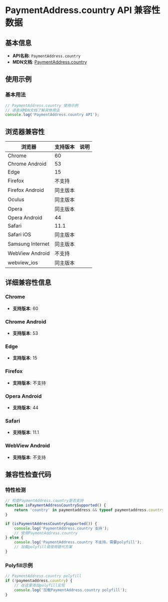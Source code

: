 # PaymentAddress.country API 兼容性数据

## 基本信息

- **API名称**: `PaymentAddress.country`
- **MDN文档**: [PaymentAddress.country](https://developer.mozilla.org/docs/Web/API/PaymentAddress/country)

## 使用示例

### 基本用法

```javascript
// PaymentAddress.country 使用示例
// 请查阅MDN文档了解具体用法
console.log('PaymentAddress.country API');
```

## 浏览器兼容性

| 浏览器 | 支持版本 | 说明 |
|--------|----------|------|
| Chrome | 60 |  |
| Chrome Android | 53 |  |
| Edge | 15 |  |
| Firefox | 不支持 |  |
| Firefox Android | 同主版本 |  |
| Oculus | 同主版本 |  |
| Opera | 同主版本 |  |
| Opera Android | 44 |  |
| Safari | 11.1 |  |
| Safari iOS | 同主版本 |  |
| Samsung Internet | 同主版本 |  |
| WebView Android | 不支持 |  |
| webview_ios | 同主版本 |  |

## 详细兼容性信息

### Chrome

- **支持版本**: 60

### Chrome Android

- **支持版本**: 53

### Edge

- **支持版本**: 15

### Firefox

- **支持版本**: 不支持

### Opera Android

- **支持版本**: 44

### Safari

- **支持版本**: 11.1

### WebView Android

- **支持版本**: 不支持

## 兼容性检查代码

### 特性检测

```javascript
// 检查PaymentAddress.country是否支持
function isPaymentAddressCountrySupported() {
    return 'country' in paymentaddress && typeof paymentaddress.country === 'function';
}

if (isPaymentAddressCountrySupported()) {
    console.log('PaymentAddress.country 支持');
    // 使用PaymentAddress.country
} else {
    console.log('PaymentAddress.country 不支持，需要polyfill');
    // 加载polyfill或使用替代方案
}
```

### Polyfill示例

```javascript
// PaymentAddress.country polyfill
if (!paymentaddress.country) {
    // 在这里添加polyfill实现
    console.log('加载PaymentAddress.country polyfill');
}
```

